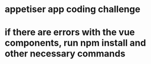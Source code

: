 # appetiser app coding challenge
# if there are errors with the vue components, run npm install and other necessary commands

